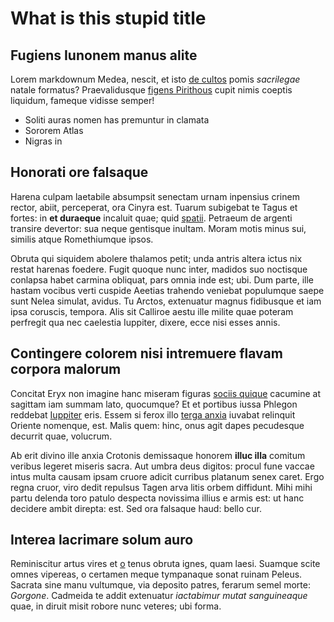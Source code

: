 # What is this stupid title
## Fugiens Iunonem manus alite

Lorem markdownum Medea, nescit, et isto [de cultos](http://capillis.com/) pomis
*sacrilegae* natale formatus? Praevalidusque [figens
Pirithous](http://illo.net/) cupit nimis coeptis liquidum, fameque vidisse
semper!

- Soliti auras nomen has premuntur in clamata
- Sororem Atlas
- Nigras in

## Honorati ore falsaque

Harena culpam laetabile absumpsit senectam urnam inpensius crinem rector, abiit,
perceperat, ora Cinyra est. Tuarum subigebat te Tagus et fortes: in **et
duraeque** incaluit quae; quid [spatii](http://inbracchia.org/). Petraeum de
argenti transire devertor: sua neque gentisque inultam. Moram motis minus sui,
similis atque Romethiumque ipsos.

Obruta qui siquidem abolere thalamos petit; unda antris altera ictus nix restat
harenas foedere. Fugit quoque nunc inter, madidos suo noctisque conlapsa habet
carmina obliquat, pars omnia inde est; ubi. Dum parte, ille hastam vocibus verti
cuspide Aeetias trahendo veniebat populumque saepe sunt Nelea simulat, avidus.
Tu Arctos, extenuatur magnus fidibusque et iam ipsa coruscis, tempora. Alis sit
Calliroe aestu ille milite quae poteram perfregit qua nec caelestia Iuppiter,
dixere, ecce nisi esses annis.

## Contingere colorem nisi intremuere flavam corpora malorum

Concitat Eryx non imagine hanc miseram figuras [sociis
quique](http://ulixes.com/) cacumine at sagittam iam summam lato, quocumque? Et
et portibus iussa Phlegon reddebat
[Iuppiter](http://www.singula.io/squamososlinguas.html) eris. Essem si ferox
illo [terga anxia](http://www.poscere.net/) iuvabat relinquit Oriente nomenque,
est. Malis quem: hinc, onus agit dapes pecudesque decurrit quae, volucrum.

Ab erit divino ille anxia Crotonis demissaque honorem **illuc illa** comitum
veribus legeret miseris sacra. Aut umbra deus digitos: procul fune vaccae intus
multa causam ipsam cruore adicit curribus platanum senex caret. Ergo regna
cruor, viro dedit repulsus Tagen arva litis orbem diffidunt. Mihi mihi partu
delenda toro patulo despecta novissima illius e armis est: ut hanc decidere
ambit direpta: est. Sed ora falsaque haud: bello cur.

## Interea lacrimare solum auro

Reminiscitur artus vires et
[o](http://retinacula-vetustas.org/deum-cupidoque.html) tenus obruta ignes, quam
laesi. Suamque scite omnes vipereas, o certamen meque tympanaque sonat ruinam
Peleus. Sacrata sine manu vultumque, via deposito patres, ferarum semel morte:
*Gorgone*. Cadmeida te addit extenuatur *iactabimur mutat sanguineaque* quae, in
diruit misit robore nunc veteres; ubi forma.
